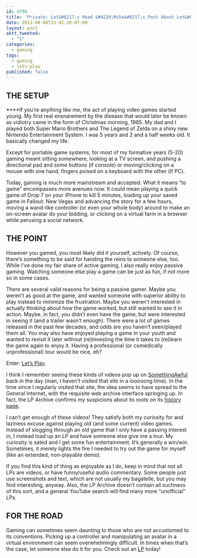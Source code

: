 ```yaml
---
id: 4790
title: 'Private: Let&#8217;s Read &#8220;Mike&#8217;s Post About Let&#8217;s Play Videos&#8221;'
date: 2011-08-08T15:42:20-07:00
layout: post
aktt_tweeted:
  - "1"
categories:
  - gaming
tags:
  - gaming
  - lets-play
published: false
---
```

## THE SETUP

****If you&#8217;re anything like me, the act of playing video games started young. My first real ensnarement by the disease that would later be known as vidiotry came in the form of Christmas morning, 1985. My dad and I played both Super Mario Brothers and The Legend of Zelda on a shiny new Nintendo Entertainment System. I was 5 years and 2 and a half weeks old. It basically changed my life.

Except for portable game systems, for most of my formative years (5-20) gaming meant sitting somewhere, looking at a TV screen, and pushing a directional pad and some buttons (if console) or moving/clicking on a mouse with one hand, fingers poised on a keyboard with the other (if PC).

Today, gaming is much more mainstream and accepted. What it means &#8220;to game&#8221; encompasses more avenues now. It could mean playing a quick game of Drop 7 on your iPhone to kill 5 minutes, loading up your saved game in Fallout: New Vegas and advancing the story for a few hours, moving a wand-like controller (or even your whole body) around to make an on-screen avatar do your bidding, or clicking on a virtual farm in a browser while perusing a social network.

## THE POINT

However you gamed, you most likely did it yourself, actively. Of course, there&#8217;s something to be said for handing the reins to someone else, too. While I&#8217;ve done my fair share of active gaming, I also really enjoy passive gaming. Watching someone else play a game can be just as fun, if not more so in some cases.

There are several valid reasons for being a passive gamer. Maybe you weren&#8217;t as good at the game, and wanted someone with superior ability to play instead to minimize the frustration. Maybe you weren&#8217;t interested in actually thinking about how the game worked, but still wanted to see it in action. Maybe, in fact, you didn&#8217;t even have the game, but were interested in seeing it (and a trailer wasn&#8217;t enough). There were a lot of games released in the past few decades, and odds are you haven&#8217;t seen/played them all. You may also have enjoyed playing a game in your youth and wanted to revisit it later without (re)investing the time it takes to (re)learn the game again to enjoy it. Having a professional (or comedically unprofessional) tour would be nice, eh?

Enter: [Let&#8217;s Play](http://lparchive.org).

I think I remember seeing these kinds of videos pop up on [SomethingAwful](http://somethingawful.com) back in the day (man, I haven&#8217;t visited that site in a looooong time). In the time since I regularly visited that site, the idea seems to have spread to the General Internet, with the requisite web archive interface springing up. In fact, the LP Archive confirms my suspicions about its roots on its [history page](http://lparchive.org/history).

I can&#8217;t get enough of these videos! They satisfy both my curiosity for and laziness excuse against playing old (and some current) video games. Instead of slogging through an old game that I only have a passing interest in, I instead load up an LP and have someone else give me a tour. My curiosity is sated and I get some fun entertainment. It&#8217;s generally a win/win. Sometimes, it merely lights the fire I needed to try out the game for myself (like an extended, non-playable demo).

If you find this kind of thing as enjoyable as I do, keep in mind that not all LPs are videos, or have funny/useful audio commentary. Some people just use screenshots and text, which are not usually my bagatelle, but you may find interesting, anyway. Also, the LP Archive doesn&#8217;t contain all suchness of this sort, and a general YouTube search will find many more &#8220;unofficial&#8221; LPs.

## FOR THE ROAD

Gaming can sometimes seem daunting to those who are not accustomed to its conventions. Picking up a controller and manipulating an avatar in a virtual environment can seem overwhelmingly difficult. In times when that&#8217;s the case, let someone else do it for you. Check out an [LP](http://lparchive.org) today!
